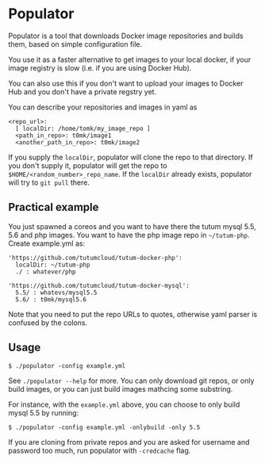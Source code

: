 # Populator

Populator is a tool that downloads Docker image repositories and builds them, based on simple configuration file.

You use it as a faster alternative to get images to your local docker, if your image registry is slow (i.e. if you are using Docker Hub).

You can also use this if you don't want to upload your images to Docker Hub and you don't have a private regstry yet.

You can describe your repositories and images in yaml as

```
<repo_url>:
  [ localDir: /home/tomk/my_image_repo ]
  <path_in_repo>: t0mk/image1
  <another_path_in_repo>: t0mk/image2
```

If you supply the `localDir`, populator will clone the repo to that directory. If you don't supply it, populator will get the repo to `$HOME/<random_number>_repo_name`. If the `localDir` already exists, populator will try to `git pull` there.

## Practical example

You just spawned a coreos and you want to have there the tutum mysql 5.5, 5.6 and php images. You want to have the php image repo in `~/tutum-php`. Create example.yml as:

```
'https://github.com/tutumcloud/tutum-docker-php':
  localDir: ~/tutum-php
  ./ : whatever/php

'https://github.com/tutumcloud/tutum-docker-mysql':
  5.5/ : whatevs/mysql5.5
  5.6/ : t0mk/mysql5.6
```

Note that you need to put the repo URLs to quotes, otherwise yaml parser is confused by the colons.

## Usage

```
$ ./populator -config example.yml
```

See `./populator --help` for more. You can only download git repos, or only build images, or you can just build images mathcing some substring. 

For instance, with the `example.yml` above, you can choose to only build mysql 5.5 by running:

```
$ ./populator -config example.yml -onlybuild -only 5.5
```

If you are cloning from private repos and you are asked for username and password too much, run populator with `-credcache` flag.
